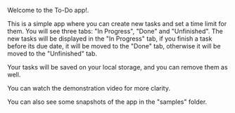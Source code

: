 Welcome to the To-Do app!.

This is a simple app where you can create new tasks and set a time limit for them. You will see three tabs: "In Progress", "Done" and "Unfinished". The new tasks will be displayed in the "In Progress" tab, if you finish a task before its due date, it will be moved to the "Done" tab, otherwise it will be moved to the "Unfinished" tab.

Your tasks will be saved on your local storage, and you can remove them as well.

You can watch the demonstration video for more clarity.

You can also see some snapshots of the app in the "samples" folder.
